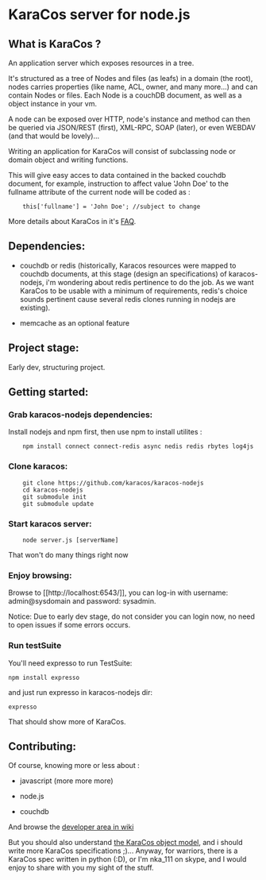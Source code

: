 # KaraCos server for node.js

## What is KaraCos ?

An application server which exposes resources in a tree.

It's structured as a tree of Nodes and files (as leafs) in a domain (the root), nodes carries properties (like name, ACL, owner, and many more...) and can contain Nodes or files. Each Node is a couchDB document, as well as a object instance in your vm.

A node can be exposed over HTTP, node's instance and method can then be queried via JSON/REST (first), XML-RPC, SOAP (later), or even WEBDAV (and that would be lovely)...

Writing an application for KaraCos will consist of subclassing node or domain object and writing functions. 

This will give easy acces to data contained in the backed couchdb document, for example, instruction to affect value 'John Doe' to the fullname attribute of the current node will be coded as :

		this['fullname'] = 'John Doe'; //subject to change

More details about KaraCos in it's [FAQ](https://github.com/karacos/karacos-nodejs/blob/master/FAQ.md).

## Dependencies:

* couchdb or redis (historically, Karacos resources were mapped to couchdb documents, at this stage (design an specifications) of karacos-nodejs, i'm wondering about redis pertinence to do the job. As we want KaraCos to be usable with a minimum of requirements, redis's choice sounds pertinent cause several redis clones running in nodejs are existing).

* memcache as an optional feature

## Project stage:

Early dev, structuring project.

## Getting started:

### Grab karacos-nodejs dependencies:

Install nodejs and npm first, then use npm to install utilites :

		npm install connect connect-redis async nedis redis rbytes log4js
		

### Clone karacos:

		git clone https://github.com/karacos/karacos-nodejs
		cd karacos-nodejs
		git submodule init
		git submodule update

### Start karacos server:

		node server.js [serverName]

That won't do many things right now	

### Enjoy browsing:

Browse to [[http://localhost:6543/]], you can log-in with username: admin@sysdomain and password: sysadmin.

Notice: Due to early dev stage, do not consider you can login now, no need to open issues if some errors occurs.

### Run testSuite

You'll need expresso to run TestSuite:

    npm install expresso

and just run expresso in karacos-nodejs dir:

    expresso

That should show more of KaraCos.

## Contributing:

Of course, knowing more or less about :

* javascript (more more more)

* node.js

* couchdb

And browse the [developer area in wiki](https://github.com/karacos/karacos-nodejs/wiki/KaraCos-nodejs-developer-area)

But you should also understand <a href="http://www.karacos.org/documentation/model/">the KaraCos object model</a>, and i should write more KaraCos specifications ;)...
Anyway, for warriors, there is a KaraCos spec written in python (:D), or I'm nka_111 on skype, and I would enjoy to share with you my sight of the stuff.

